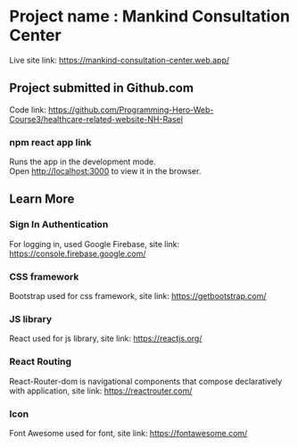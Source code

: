 # Project name : Mankind Consultation Center

Live site link: https://mankind-consultation-center.web.app/

## Project submitted in Github.com

Code link: https://github.com/Programming-Hero-Web-Course3/healthcare-related-website-NH-Rasel

### npm react app link

Runs the app in the development mode.\
Open [http://localhost:3000](http://localhost:3000) to view it in the browser.

## Learn More

### Sign In Authentication
 
For logging in, used Google Firebase, site link: https://console.firebase.google.com/

### CSS framework

Bootstrap used for css framework, site link: https://getbootstrap.com/

### JS library
 
React used for js library, site link: https://reactjs.org/

### React Routing

React-Router-dom is navigational components that compose declaratively with application, site link: https://reactrouter.com/

### Icon

Font Awesome used for font, site link: https://fontawesome.com/